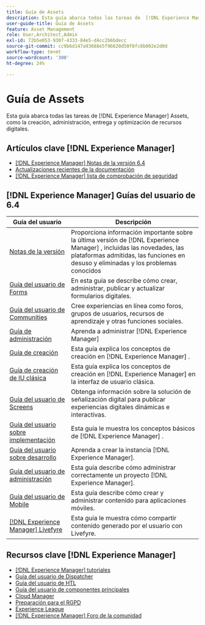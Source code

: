 ```yaml
---
title: Guía de Assets
description: Esta guía abarca todas las tareas de  [!DNL Experience Manager] Assets, como la creación, administración, entrega y optimización de recursos digitales.
user-guide-title: Guía de Assets
feature: Asset Management
role: User,Architect,Admin
exl-id: 72b5e053-9307-4333-84e5-d4cc2b6bdecc
source-git-commit: cc9b6d147a93688e5f96620d50f8fc8b002e2d0d
workflow-type: tm+mt
source-wordcount: '300'
ht-degree: 24%

---
```


# Guía de Assets

Esta guía abarca todas las tareas de [!DNL Experience Manager] Assets, como la creación, administración, entrega y optimización de recursos digitales.

## Artículos clave [!DNL Experience Manager]

* [[!DNL Experience Manager] Notas de la versión 6.4](/help/release-notes/home.md)
* [Actualizaciones recientes de la documentación](https://experienceleague.adobe.com/docs/experience-manager-release-information/aem-release-updates/doc-updates/documentation-updates.html)
* [[!DNL Experience Manager] lista de comprobación de seguridad](/help/sites-administering/security-checklist.md)

## [!DNL Experience Manager] Guías del usuario de 6.4

| Guía del usuario | Descripción |
|--- |---|
| [Notas de la versión](/help/release-notes/home.md) | Proporciona información importante sobre la última versión de [!DNL Experience Manager] , incluidas las novedades, las plataformas admitidas, las funciones en desuso y eliminadas y los problemas conocidos |
| [Guía del usuario de Forms](/help/forms/home.md) | En esta guía se describe cómo crear, administrar, publicar y actualizar formularios digitales. |
| [Guía del usuario de Communities](/help/communities/home.md) | Cree experiencias en línea como foros, grupos de usuarios, recursos de aprendizaje y otras funciones sociales. |
| [Guía de administración](/help/sites-administering/home.md) | Aprenda a administrar [!DNL Experience Manager] |
| [Guía de creación](/help/sites-authoring/home.md) | Esta guía explica los conceptos de creación en [!DNL Experience Manager] . |
| [Guía de creación de IU clásica](/help/sites-classic-ui-authoring/home.md) | Esta guía explica los conceptos de creación en [!DNL Experience Manager] en la interfaz de usuario clásica. |
| [Guía del usuario de Screens](https://experienceleague.adobe.com/docs/experience-manager-screens/user-guide/aem-screens-introduction.html) | Obtenga información sobre la solución de señalización digital para publicar experiencias digitales dinámicas e interactivas. |
| [Guía del usuario sobre implementación](/help/sites-deploying/home.md) | Esta guía le muestra los conceptos básicos de [!DNL Experience Manager] . |
| [Guía del usuario sobre desarrollo](/help/sites-developing/home.md) | Aprenda a crear la instancia [!DNL Experience Manager]. |
| [Guía del usuario de administración](/help/managing/home.md) | Esta guía describe cómo administrar correctamente un proyecto [!DNL Experience Manager]. |
| [Guía del usuario de Mobile](/help/mobile/home.md) | Esta guía describe cómo crear y administrar contenido para aplicaciones móviles. |
| [[!DNL Experience Manager]  Livefyre](https://experienceleague.adobe.com/docs/livefyre/using/home.html) | Esta guía le muestra cómo compartir contenido generado por el usuario con Livefyre. |

## Recursos clave [!DNL Experience Manager]

* [[!DNL Experience Manager]  tutoriales](https://experienceleague.adobe.com/docs/experience-manager-tutorials.html)
* [Guía del usuario de Dispatcher](https://experienceleague.adobe.com/docs/experience-manager-dispatcher/using/dispatcher.html?lang=es)
* [Guía del usuario de HTL](https://experienceleague.adobe.com/docs/experience-manager-htl/using/overview.html?lang=es)
* [Guía del usuario de componentes principales](https://experienceleague.adobe.com/docs/experience-manager-core-components/using/introduction.html?lang=es)
* [Cloud Manager](https://experienceleague.adobe.com/docs/experience-manager-cloud-manager/using/introduction-to-cloud-manager.html?lang=es)
* [Preparación para el RGPD](/help/managing/data-protection-and-privacy.md)
* [Experience League](https://experienceleague.adobe.com/?promoid=K42KVXHD&amp;mv=other#recommended/solutions/experience-manager)
* [[!DNL Experience Manager]  Foro de la comunidad](https://experienceleaguecommunities.adobe.com/t5/adobe-experience-manager/ct-p/adobe-experience-manager-community)
